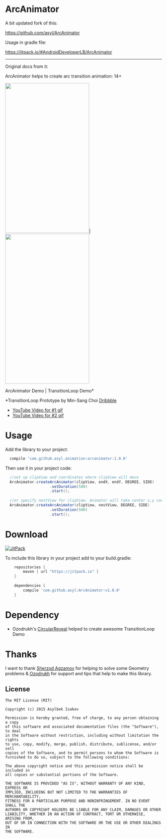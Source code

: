 # ArcAnimator
A bit updated fork of this:

https://github.com/asyl/ArcAnimator

Usage in gradle file:

https://jitpack.io/#AndroidDeveloperLB/ArcAnimator

----

Original docs from it:

ArcAnimator helps to create arc transition animation: 14+

<img width="270" height="480" src="http://i.imgur.com/DSiQxbg.gif" />|<img width="270" height="480" src="http://i.imgur.com/aLcLrGk.gif" />

ArcAnimator Demo   |   TransitionLoop Demo*

*TransitionLoop Prototype  by Min-Sang Choi <a href="https://dribbble.com/shots/1828095-Chaining-Animation-with-framerjs">Dribbble</a>

- <a href="https://www.youtube.com/watch?v=ePvGyL-_0DA" target="_blank">YouTube Video for #1 gif</a>
- <a href="https://www.youtube.com/watch?v=jMNkmxqG0zQ" target="_blank">YouTube Video for #2 gif</a>

Usage
===
Add the library to your project:
```groovy
  compile 'com.github.asyl.animation:arcanimator:1.0.0'
```

Then use it in your project code:
```java
  //set up clipView and coordinates where clipView will move
  ArcAnimator.createArcAnimator(clipView, endX, endY, DEGREE, SIDE)
                    .setDuration(500)
                    .start();
  
  //or specify nestView for clipView. Animator will take center x,y coordinates of nestView
  ArcAnimator.createArcAnimator(clipView, nestView, DEGREE, SIDE)
                    .setDuration(500)
                    .start();
```

Download
===

[![JitPack](https://img.shields.io/github/tag/asyl/ArcAnimator.svg?label=maven)](https://jitpack.io/#asyl/ArcAnimator)

To include this library in your project add to your build.gradle:

```gradle
	repositories {
	    maven { url "https://jitpack.io" }
	}
	
	dependencies {
	    compile 'com.github.asyl:ArcAnimator:v1.0.0'
	}
```

Dependency
===
- Ozodrukh's <a href="https://github.com/ozodrukh/CircularReveal">CircularReveal</a> helped to create awesome TransitionLoop Demo

Thanks
===
I want to thank <a href="https://github.com/SherzodAgzamov">Sherzod Agzamov</a> for helping to solve some Geometry problems & <a href="https://github.com/ozodrukh">Ozodrukh</a> for support and tips that help to make this library.

License
--------

    The MIT License (MIT)

    Copyright (c) 2015 Asylbek Isakov
    
    Permission is hereby granted, free of charge, to any person obtaining a copy
    of this software and associated documentation files (the "Software"), to deal
    in the Software without restriction, including without limitation the rights
    to use, copy, modify, merge, publish, distribute, sublicense, and/or sell
    copies of the Software, and to permit persons to whom the Software is
    furnished to do so, subject to the following conditions:
    
    The above copyright notice and this permission notice shall be included in
    all copies or substantial portions of the Software.
    
    THE SOFTWARE IS PROVIDED "AS IS", WITHOUT WARRANTY OF ANY KIND, EXPRESS OR
    IMPLIED, INCLUDING BUT NOT LIMITED TO THE WARRANTIES OF MERCHANTABILITY,
    FITNESS FOR A PARTICULAR PURPOSE AND NONINFRINGEMENT. IN NO EVENT SHALL THE
    AUTHORS OR COPYRIGHT HOLDERS BE LIABLE FOR ANY CLAIM, DAMAGES OR OTHER
    LIABILITY, WHETHER IN AN ACTION OF CONTRACT, TORT OR OTHERWISE, ARISING FROM,
    OUT OF OR IN CONNECTION WITH THE SOFTWARE OR THE USE OR OTHER DEALINGS IN
    THE SOFTWARE.
